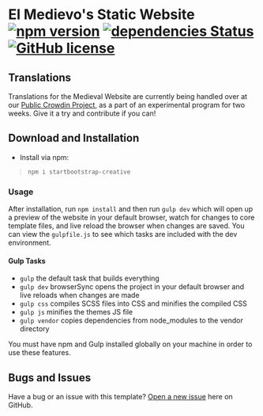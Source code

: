 # El Medievo's Static Website [![npm version](https://img.shields.io/npm/v/startbootstrap-creative.svg)](https://www.npmjs.com/package/startbootstrap-creative) [![dependencies Status](https://david-dm.org/BlackrockDigital/startbootstrap-creative/status.svg)](https://david-dm.org/BlackrockDigital/startbootstrap-creative) [![GitHub license](https://img.shields.io/badge/license-MIT-blue.svg)](https://raw.githubusercontent.com/BlackrockDigital/startbootstrap-creative/master/LICENSE)
## Translations
Translations for the Medieval Website are currently being handled over at our [Public Crowdin Project](https://crowdin.com/project/medievo), as a part of an experimental program for two weeks. Give it a try and contribute if you can!

## Download and Installation

* Install via npm: 
> `npm i startbootstrap-creative`

### Usage

After installation, run `npm install` and then run `gulp dev` which will open up a preview of the website in your default browser, watch for changes to core template files, and live reload the browser when changes are saved. You can view the `gulpfile.js` to see which tasks are included with the dev environment.

#### Gulp Tasks

- `gulp` the default task that builds everything
- `gulp dev` browserSync opens the project in your default browser and live reloads when changes are made
- `gulp css` compiles SCSS files into CSS and minifies the compiled CSS
- `gulp js` minifies the themes JS file
- `gulp vendor` copies dependencies from node_modules to the vendor directory

You must have npm and Gulp installed globally on your machine in order to use these features.

## Bugs and Issues

Have a bug or an issue with this template? [Open a new issue](https://github.com/ElMedievo/Website/issues) here on GitHub.
